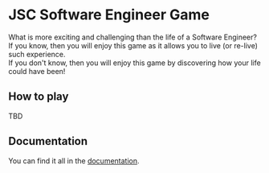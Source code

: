 # JSC Software Engineer Game

What is more exciting and challenging than the life of a Software Engineer?  
If you know, then you will enjoy this game as it allows you to live (or re-live) such experience.  
If you don't know, then you will enjoy this game by discovering how your life could have been!

## How to play

TBD

## Documentation
 
You can find it all in the [documentation](./documentation/README.md).